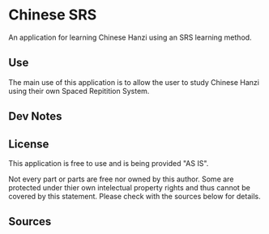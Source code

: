 # Chinese SRS 

An application for learning Chinese Hanzi using an SRS learning method.

## Use

The main use of this application is to allow the user to study Chinese Hanzi using their own Spaced Repitition System. 

## Dev Notes

## License

This application is free to use and is being provided "AS IS".

Not every part or parts are free nor owned by this author. Some are protected under thier own intelectual property rights and thus cannot be covered by this statement. Please check with the sources below for details.

## Sources